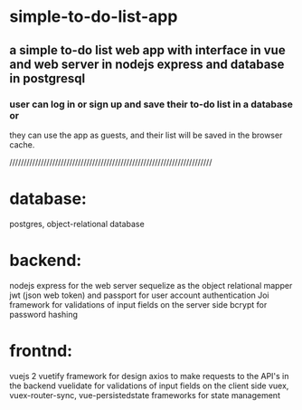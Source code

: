 # simple-to-do-list-app
## a simple to-do list web app with interface in vue and web server in nodejs express and database in postgresql

### user can log in or sign up and save their to-do list in a database or
they can use the app as guests, and their list will be saved in the browser
cache.

///////////////////////////////////////////////////////////////////////

# database:
postgres, object-relational database

# backend:
nodejs express for the web server
sequelize as the object relational mapper
jwt (json web token) and passport for user account authentication
Joi framework for validations of input fields on the server side
bcrypt for password hashing

# frontnd:
vuejs 2
vuetify framework for design 
axios to make requests to the API's in the backend
vuelidate for validations of input fields on the client side
vuex, vuex-router-sync, vue-persistedstate frameworks for state management

